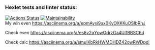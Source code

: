 ### Hexlet tests and linter status:
[![Actions Status](https://github.com/ilya00310/backend-project-44/actions/workflows/hexlet-check.yml/badge.svg)](https://github.com/ilya00310/backend-project-44/actions)
[![Maintainability](https://api.codeclimate.com/v1/badges/bc2664028cbd167e0e14/maintainability)](https://codeclimate.com/github/ilya00310/backend-project-44/maintainability)   
My win even https://asciinema.org/a/epmAyxi9ux0KvOXKKuOSIbRnJ 

Check even https://asciinema.org/a/es8v2qYpwOdrzGa4Ui1BBSC6d

Check calc https://asciinema.org/a/smuIKbRkHWMDHDZ42owRWDpdI 